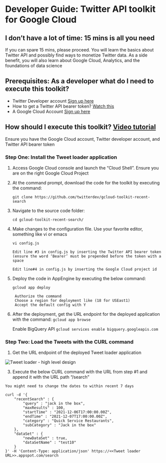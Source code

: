 # Developer Guide: Twitter API toolkit for Google Cloud

## I don’t have a lot of time: 15 mins is all you need

If you can spare 15 mins, please proceed. You will learn the basics about Twitter API and possibly find ways to monetize Twitter data. As a side benefit, you will also learn about Google Cloud, Analytics, and the foundations of data science

## Prerequisites: As a developer what do I need to execute this toolkit?

* Twitter Developer account [Sign up here](https://developer.twitter.com/en/apply-for-access)
* How to get a Twitter API bearer token? [Watch this](https://www.youtube.com/watch?v=E_h1HNjsd-U)
* A Google Cloud Account [Sign up here](https://www.google.com/aclk?sa=l&ai=DChcSEwjq8LzG8c_0AhUXE9QBHUQBC9QYABADGgJvYQ&sig=AOD64_2epUp76ekL53Vngr8B5cAjNAIaCQ&nis=1&ved=2ahUKEwjAubPG8c_0AhX5mGoFHdnPBMcQqyQoAHoECAMQBw&adurl=)

## How should I execute this toolkit? [Video tutorial](https://drive.google.com/file/d/1rLpN_vLXe9csrRSKjIV_LtcKcNuYfPtG/view?usp=sharing)

Ensure you have the Google Cloud account, Twitter developer account, and Twitter API bearer token

### Step One: Install the Tweet loader application

1. Access Google Cloud console and launch the “Cloud Shell”. Ensure you are on the right Google Cloud Project
2. At the command prompt, download the code for the toolkit by executing the command: 

	`git clone https://github.com/twitterdev/gcloud-toolkit-recent-search`
3. Navigate to the source code folder:

	`cd gcloud-toolkit-recent-search/`
4. Make changes to the configuration file. Use your favorite editor, something like vi or emacs

	`vi config.js` 
    
	```Edit line #3 in config.js by inserting the Twitter API bearer token (ensure the word ‘Bearer’ must be prepended before the token with a space```
    
	```Edit line#4 in config.js by inserting the Google Cloud project id```
    
4. Deploy the code in AppEngine by executing the below command:

	`gcloud app deploy`
    
        Authorize the command
        Choose a region for deployment like (18 for USEast1)
        Accept the default config with Y
        
5. After the deployment, get the URL endpoint for the deployed application with the command:
    `gcloud app browse`
    
    Enable BigQuery API
    `gcloud services enable bigquery.googleapis.com`

### Step Two: Load the Tweets with the CURL command

1. Get the URL endpoint of the deployed Tweet loader application

![Tweet loader - high level design](https://github.com/twitterdev/gcloud-toolkit-recent-search/blob/main/resources/tweet-loader-design.jpg)

3. Execute the below CURL command with the URL from step #1 and append it with the URL path “/search”

```You might need to change the dates to within recent 7 days```

```
curl -d '{
    "recentSearch" : {
        "query" : "jack in the box",
        "maxResults" : 100,
        "startTime" : "2021-12-06T17:00:00.00Z",
        "endTime" : "2021-12-07T17:00:00.00Z",
        "category" : "Quick Service Restaurants",
        "subCategory" : "Jack in the box"
    },
    "dataSet" : {
        "newDataSet" : true,
        "dataSetName" : "test10"    
    }
}' -H 'Content-Type: application/json' https://<<Tweet loader URL>>.appspot.com/search
```
